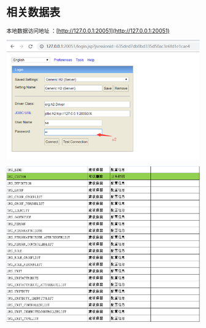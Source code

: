 # 相关数据表

本地数据访问地址 ：[http://127.0.0.1:20051](http://127.0.0.1:20051)

![](../.gitbook/assets/image%20%2854%29.png)

![](../.gitbook/assets/image%20%2835%29.png)

